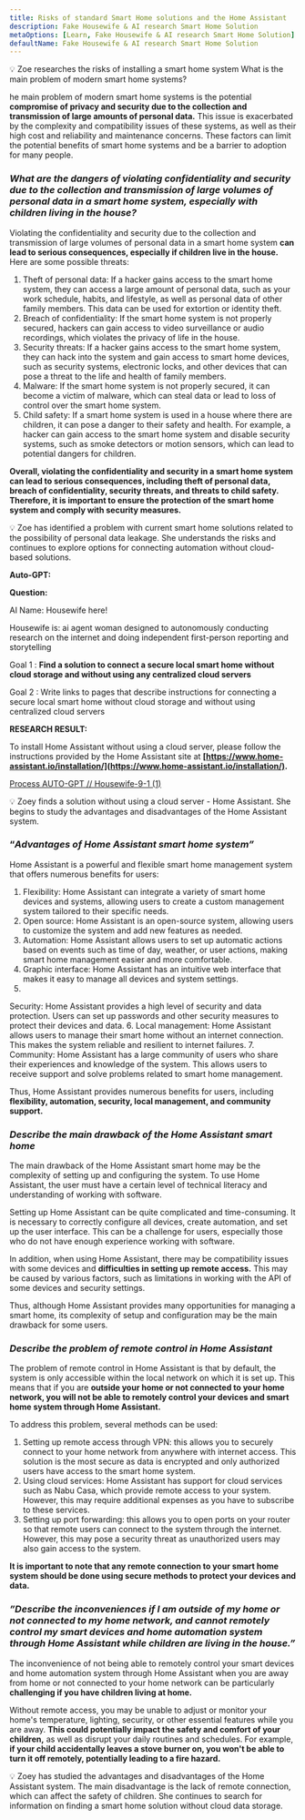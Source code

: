 ```yaml
---
title: Risks of standard Smart Home solutions and the Home Assistant
description: Fake Housewife & AI research Smart Home Solution
metaOptions: [Learn, Fake Housewife & AI research Smart Home Solution]
defaultName: Fake Housewife & AI research Smart Home Solution
---
```


<LessonImages imageClasses="mb"  src='fake-housewife-and-ai-research-smart-home-solution/lesson-3-banner.png' alt="fake housewife ai" />

<LessonCodeWrapper language="plainText">
💡 Zoe researches the risks of installing a smart home system
</LessonCodeWrapper>

<RoboAcademyText fWeight="600"> 
What is the main problem of modern smart home systems?
</RoboAcademyText>

<ChatGPT/>

he main problem of modern smart home systems is the potential <span class="gpt-accent"> **compromise of privacy and security due to the collection and transmission of large amounts of personal data.** </span>  This issue is exacerbated by the complexity and compatibility issues of these systems, as well as their high cost and reliability and maintenance concerns. These factors can limit the potential benefits of smart home systems and be a barrier to adoption for many people.

### *What are the dangers of violating confidentiality and security due to the collection and transmission of large volumes of personal data in a smart home system, especially with children living in the house?*

<ChatGPT/>

Violating the confidentiality and security due to the collection and transmission of large volumes of personal data in a smart home system <span class="gpt-accent"> **can lead to serious consequences, especially if children live in the house.** </span>  Here are some possible threats:

1. Theft of personal data: If a hacker gains access to the smart home system, they can access a large amount of personal data, such as your work schedule, habits, and lifestyle, as well as personal data of other family members. This data can be used for extortion or identity theft.
2. Breach of confidentiality: If the smart home system is not properly secured, hackers can gain access to video surveillance or audio recordings, which violates the privacy of life in the house.
3. Security threats: If a hacker gains access to the smart home system, they can hack into the system and gain access to smart home devices, such as security systems, electronic locks, and other devices that can pose a threat to the life and health of family members.
4. Malware: If the smart home system is not properly secured, it can become a victim of malware, which can steal data or lead to loss of control over the smart home system.
5. Child safety: If a smart home system is used in a house where there are children, it can pose a danger to their safety and health. For example, a hacker can gain access to the smart home system and disable security systems, such as smoke detectors or motion sensors, which can lead to potential dangers for children.

<span class="gpt-accent">

**Overall, violating the confidentiality and security in a smart home system can lead to serious consequences, including theft of personal data, breach of confidentiality, security threats, and threats to child safety. Therefore, it is important to ensure the protection of the smart home system and comply with security measures.**

</span>


<LessonCodeWrapper language="plainText">

💡 Zoe has identified a problem with current smart home solutions related to the possibility of personal data leakage. She understands the risks and continues to explore options for connecting automation without cloud-based solutions.

</LessonCodeWrapper>

**Auto-GPT:**

**Question:**

<LessonCodeWrapper language="plainText">

AI Name: Housewife here!

Housewife is: ai agent woman designed to autonomously conducting research on the internet and doing independent first-person reporting and storytelling

Goal 1 :  <span class="gpt-accent dark">**Find a solution  to connect a secure local smart home without cloud storage and without using any centralized cloud servers** </span>

Goal 2 : Write links to pages that describe instructions for connecting a secure local smart home without cloud storage and without using centralized cloud servers

</LessonCodeWrapper>

**RESEARCH RESULT:** 


To install Home Assistant without using a cloud server, please follow the instructions provided by the Home Assistant site at **[https://www.home-assistant.io/installation/](https://www.home-assistant.io/installation/).**


[Process AUTO-GPT // Нousewife-9-1 (1)](https://www.notion.so/Process-AUTO-GPT-ousewife-9-1-1-a017c63d7707483a92f6872361e0f8fa)

<LessonCodeWrapper language="plainText">

💡 Zoey finds a solution without using a cloud server - Home Assistant. She begins to study the advantages and disadvantages of the Home Assistant system.

</LessonCodeWrapper >

### “*Advantages of Home Assistant smart home system”*

<ChatGPT/>

Home Assistant is a powerful and flexible smart home management system that offers numerous benefits for users:

1. Flexibility: Home Assistant can integrate a variety of smart home devices and systems, allowing users to create a custom management system tailored to their specific needs.
2. Open source: Home Assistant is an open-source system, allowing users to customize the system and add new features as needed.
3. Automation: Home Assistant allows users to set up automatic actions based on events such as time of day, weather, or user actions, making smart home management easier and more comfortable.
4. Graphic interface: Home Assistant has an intuitive web interface that makes it easy to manage all devices and system settings.
5. 
<span class="gpt-accent bold"> Security: Home Assistant provides a high level of security and data protection. Users can set up passwords and other security measures to protect their devices and data.
</span>
6. Local management: Home Assistant allows users to manage their smart home without an internet connection. This makes the system reliable and resilient to internet failures.
7. Community: Home Assistant has a large community of users who share their experiences and knowledge of the system. This allows users to receive support and solve problems related to smart home management.

Thus, Home Assistant provides numerous benefits for users, including <span class="gpt-accent">
**flexibility, automation, security, local management, and community support.**
</span>

### *Describe the main drawback of the Home Assistant smart home*

<ChatGPT/>

The main drawback of the Home Assistant smart home may be the complexity of setting up and configuring the system. To use Home Assistant, the user must have a certain level of technical literacy and understanding of working with software.

Setting up Home Assistant can be quite complicated and time-consuming. It is necessary to correctly configure all devices, create automation, and set up the user interface. This can be a challenge for users, especially those who do not have enough experience working with software.

In addition, when using Home Assistant, there may be compatibility issues with some devices and <span class="gpt-accent">**difficulties in setting up remote access.**</span> This may be caused by various factors, such as limitations in working with the API of some devices and security settings.

Thus, although Home Assistant provides many opportunities for managing a smart home, its complexity of setup and configuration may be the main drawback for some users.

### *Describe the problem of remote control in Home Assistant*

<ChatGPT/>

The problem of remote control in Home Assistant is that by default, the system is only accessible within the local network on which it is set up. This means that if you are <span class="gpt-accent">**outside your home or not connected to your home network, you will not be able to remotely control your devices and smart home system through Home Assistant.**</span>

To address this problem, several methods can be used:

1. Setting up remote access through VPN: this allows you to securely connect to your home network from anywhere with internet access. This solution is the most secure as data is encrypted and only authorized users have access to the smart home system.
2. Using cloud services: Home Assistant has support for cloud services such as Nabu Casa, which provide remote access to your system. However, this may require additional expenses as you have to subscribe to these services.
3. Setting up port forwarding: this allows you to open ports on your router so that remote users can connect to the system through the internet. However, this may pose a security threat as unauthorized users may also gain access to the system.

<span class="gtp-accent">

**It is important to note that any remote connection to your smart home system should be done using secure methods to protect your devices and data.**

</span>

### ***”Describe the inconveniences if I am outside of my home or not connected to my home network, and cannot remotely control my smart devices and home automation system through Home Assistant while children are living in the house.”***

<ChatGPT/>

The inconvenience of not being able to remotely control your smart devices and home automation system through Home Assistant when you are away from home or not connected to your home network can be particularly <span class="gpt-accent">**challenging if you have children living at home.**</span>

Without remote access, you may be unable to adjust or monitor your home's temperature, lighting, security, or other essential features while you are away. <span class="gpt-accent">**This could potentially impact the safety and comfort of your children,**</span> as well as disrupt your daily routines and schedules. For example, <span class="gpt-accent">**if your child accidentally leaves a stove burner on, you won't be able to turn it off remotely, potentially leading to a fire hazard.**</span> 

<LessonCodeWrapper language="plainText">

💡 Zoey has studied the advantages and disadvantages of the Home Assistant system. The main disadvantage is the lack of remote connection, which can affect the safety of children. She continues to search for information on finding a smart home solution without cloud data storage.

</LessonCodeWrapper >




